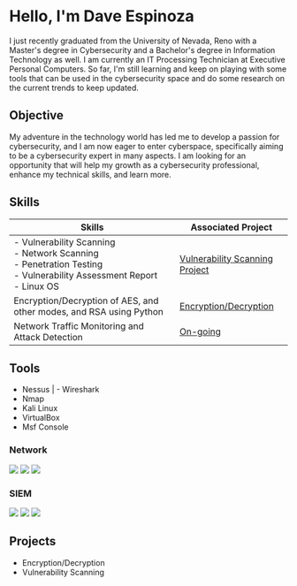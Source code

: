 # Hello, I'm Dave Espinoza

I just recently graduated from the University of Nevada, Reno with a Master's degree in Cybersecurity and a Bachelor's degree in Information Technology as well. I am currently an IT Processing Technician at Executive Personal Computers. So far, I'm still learning and keep on playing with some tools that can be used in the cybersecurity space and do some research on the current trends to keep updated.


## Objective

My adventure in the technology world has led me to develop a passion for cybersecurity, and I am now eager to enter cyberspace, specifically aiming to be a cybersecurity expert in many aspects. I am looking for an opportunity that will help my growth as a cybersecurity professional, enhance my technical skills, and learn more. 

## Skills

| Skills                                                | Associated Project         |
|-------------------------------------------------------|----------------------------|
| - Vulnerability Scanning <br> - Network Scanning <br> - Penetration Testing <br> - Vulnerability Assessment Report <br> - Linux OS | <a href="https://github.com/espinozadave/Vulnerability-Project">Vulnerability Scanning Project</a>|
| Encryption/Decryption of AES, and other modes, and RSA using Python  | <a href="https://github.com/espinozadave/Home-Lab.git">Encryption/Decryption</a>|
| Network Traffic Monitoring and Attack Detection | <a href="">On-going</a>|

## Tools
- Nessus            |    - Wireshark
- Nmap
- Kali Linux
- VirtualBox
- Msf Console

### Network
<div>
    <img src="https://img.shields.io/badge/-Wireshark-1679A7?&style=for-the-badge&logo=Wireshark&logoColor=white" />
    <img src="https://img.shields.io/badge/-Suricata-EF3B2D?&style=for-the-badge&logo=Suricata&logoColor=white" />
    <img src="https://img.shields.io/badge/-Zeek-777BB4?&style=for-the-badge&logo=Zeek&logoColor=white" />
</div>


### SIEM
<div>
    <img src="https://img.shields.io/badge/-Microsoft_Sentinel-0078D4?&style=for-the-badge&logo=Microsoft&logoColor=white" />
    <img src="https://img.shields.io/badge/-Splunk-000000?&style=for-the-badge&logo=Splunk&logoColor=white" />
    <img src="https://img.shields.io/badge/-Elastic-005571?&style=for-the-badge&logo=Elastic&logoColor=white" />
</div>

## Projects
- Encryption/Decryption
- Vulnerability Scanning
